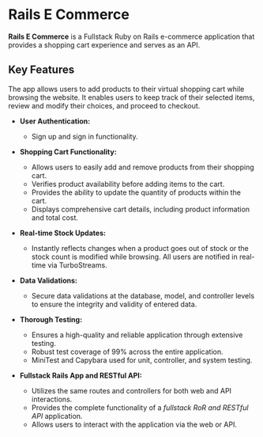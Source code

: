 # Rails E Commerce

**Rails E Commerce** is a Fullstack Ruby on Rails e-commerce application that provides a shopping cart experience and serves as an API.

## Key Features

The app allows users to add products to their virtual shopping cart while browsing the website. It enables users to keep track of their selected items, review and modify their choices, and proceed to checkout.

- **User Authentication:**

  - Sign up and sign in functionality.

- **Shopping Cart Functionality:**

  - Allows users to easily add and remove products from their shopping cart.
  - Verifies product availability before adding items to the cart.
  - Provides the ability to update the quantity of products within the cart.
  - Displays comprehensive cart details, including product information and total cost.

- **Real-time Stock Updates:**

  - Instantly reflects changes when a product goes out of stock or the stock count is modified while browsing. All users are notified in real-time via TurboStreams.

- **Data Validations:**

  - Secure data validations at the database, model, and controller levels to ensure the integrity and validity of entered data.

- **Thorough Testing:**

  - Ensures a high-quality and reliable application through extensive testing.
  - Robust test coverage of 99% across the entire application.
  - MiniTest and Capybara used for unit, controller, and system testing.

- **Fullstack Rails App and RESTful API:**
  - Utilizes the same routes and controllers for both web and API interactions.
  - Provides the complete functionality of a _fullstack RoR and RESTful API_ application.
  - Allows users to interact with the application via the web or API.
